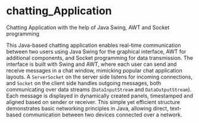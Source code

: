 # chatting_Application
Chatting Application with the help of Java Swing, AWT and Socket programming


This Java-based chatting application enables real-time communication between two users using Java Swing for the graphical interface, AWT for additional components, and Socket programming for data transmission. The interface is built with Swing and AWT, where each user can send and receive messages in a chat window, mimicking popular chat application layouts. A `ServerSocket` on the server side listens for incoming connections, and `Socket` on the client side handles outgoing messages, both communicating over data streams (`DataInputStream` and `DataOutputStream`). Each message is displayed in dynamically created panels, timestamped and aligned based on sender or receiver. This simple yet efficient structure demonstrates basic networking principles in Java, allowing direct, text-based communication between two devices connected over a network.

